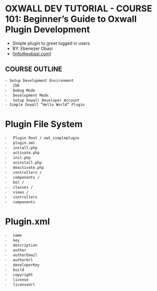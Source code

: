 # OXWALL DEV TUTORIAL - COURSE 101: Beginner’s Guide to Oxwall Plugin Development
* Simple plugin to greet logged in users.
* BY: Ebenezer Obasi
* [info@eobasi.com]

## COURSE OUTLINE
	- Setup Development Environment
	⁃	IDE
	⁃	Debug Mode
	⁃	Development Mode
	⁃	Setup Oxwall Developer Account                                         
	- Simple Oxwall “Hello World” Plugin

# Plugin File System
	⁃	Plugin Root / owt_simpleplugin
	⁃	plugin.xml
	⁃	install.php
	⁃	activate.php
	⁃	init.php
	⁃	uninstall.php
	⁃	deactivate.php
	⁃	controllers /
	⁃	components /
	⁃	bol /
	⁃	classes /
	⁃	views /
	⁃	controllers
	⁃	components


# Plugin.xml
	⁃	name
	⁃	key
	⁃	description
	⁃	author
	⁃	authorEmail
	⁃	authorUrl
	⁃	developerKey
	⁃	build
	⁃	copyright
	⁃	license
	⁃	licenseUrl
